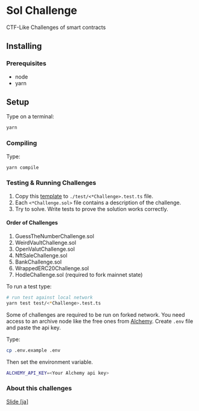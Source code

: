 # Sol Challenge

CTF-Like Challenges of smart contracts

## Installing

### Prerequisites

- node
- yarn

## Setup

Type on a terminal:

```bash
yarn
```

### Compiling

Type:

```bash
yarn compile
```

### Testing & Running Challenges

1. Copy this [template](./test/test.test.ts) to `./test/<*Challenge>.test.ts` file.
2. Each `<*Challenge.sol>` file contains a description of the challenge.
3. Try to solve. Write tests to prove the solution works correctly.

#### Order of Challenges

1. GuessTheNumberChallenge.sol
2. WeirdVaultChallenge.sol
3. OpenValutChallenge.sol
4. NftSaleChallenge.sol
5. BankChallenge.sol
6. WrappedERC20Challenge.sol
7. HodleChallenge.sol (required to fork mainnet state)

To run a test type:

```bash
# run test against local network
yarn test test/<*Challenge>.test.ts
```

Some of challenges are required to be run on forked network. You need access to an archive node like the free ones from [Alchemy](https://alchemyapi.io/). Create `.env` file and paste the api key.

Type:

```bash
cp .env.example .env
```

Then set the environment variable.

```bash
ALCHEMY_API_KEY=<Your Alchemy api key>
```

### About this challenges

[Slide [ja]](https://docs.google.com/presentation/d/17FKtVC1S29WFnQjq92_SiqGIS6EGuslHsUfuNv-NlXU/edit?usp=sharing)
